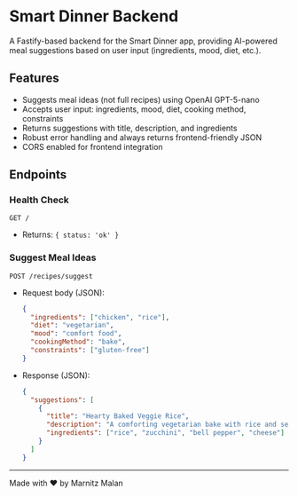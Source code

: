 # Smart Dinner Backend

A Fastify-based backend for the Smart Dinner app, providing AI-powered meal suggestions based on user input (ingredients, mood, diet, etc.).

## Features
- Suggests meal ideas (not full recipes) using OpenAI GPT-5-nano
- Accepts user input: ingredients, mood, diet, cooking method, constraints
- Returns suggestions with title, description, and ingredients
- Robust error handling and always returns frontend-friendly JSON
- CORS enabled for frontend integration

## Endpoints

### Health Check
`GET /`
- Returns: `{ status: 'ok' }`

### Suggest Meal Ideas
`POST /recipes/suggest`
- Request body (JSON):
  ```json
  {
    "ingredients": ["chicken", "rice"],
    "diet": "vegetarian",
    "mood": "comfort food",
    "cookingMethod": "bake",
    "constraints": ["gluten-free"]
  }
  ```
- Response (JSON):
  ```json
  {
    "suggestions": [
      {
        "title": "Hearty Baked Veggie Rice",
        "description": "A comforting vegetarian bake with rice and seasonal vegetables.",
        "ingredients": ["rice", "zucchini", "bell pepper", "cheese"]
      }
    ]
  }
  ```



---

Made with ❤️ by Marnitz Malan
